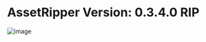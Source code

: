 # AssetRipper Version: 0.3.4.0 RIP

![image](https://github.com/user-attachments/assets/0857028d-6a1b-45fb-b077-9b544d2326de)
